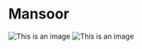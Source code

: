 # Mansoor 


![This is an image](https://github.com/Mansoor-at/Mansoor-at.github.io/blob/main/assets/pic.png)
![This is an image](Mansoor-at.github.io/assets/pic.png)
